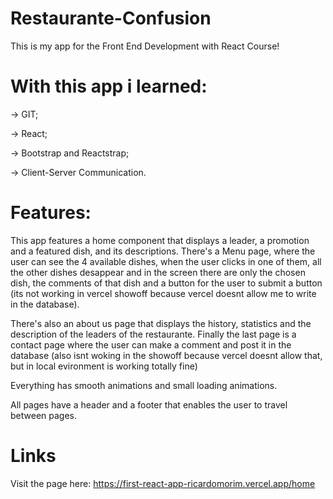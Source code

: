 # Restaurante-Confusion
This is my app for the Front End Development with React Course!

# With this app i learned: 
 -> GIT;
 
 -> React;
 
 -> Bootstrap and Reactstrap;
 
 -> Client-Server Communication.

# Features:
This app features a home component that displays a leader, a promotion and a featured dish, and its descriptions.
There's a Menu page, where the user can see the 4 available dishes, when the user clicks in one of them, all the other dishes desappear and in the screen there are only the chosen dish, the comments of that dish and a button for the user to submit a button (its not working in vercel showoff because vercel doesnt allow me to write in the database).

There's also an about us page that displays the history, statistics and the description of the leaders of the restaurante.
Finally the last page is a contact page where the user can make a comment and post it in the database (also isnt woking in the showoff because vercel doesnt allow that, but in local evironment is working totally fine)

Everything has smooth animations and small loading animations.

All pages have a header and a footer that enables the user to travel between pages.

# Links
Visit the page here: https://first-react-app-ricardomorim.vercel.app/home


